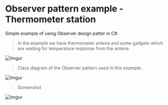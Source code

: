 # Observer pattern example - Thermometer station

Simple example of using Observer design patter in C#. 

>In the example we have thermometer antena and some gadgets which are waiting for temperature response from the antena.

![Imgur](http://i.imgur.com/dtqpKSG.png)

> Class diagram of the Observer pattern used in this example.

![Imgur](http://i.imgur.com/w5odkFz.png)

> Screenshot

![Imgur](http://i.imgur.com/lJRpxrq.png)
